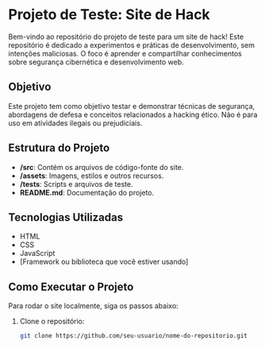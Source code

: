 # Projeto de Teste: Site de Hack

Bem-vindo ao repositório do projeto de teste para um site de hack! Este repositório é dedicado a experimentos e práticas de desenvolvimento, sem intenções maliciosas. O foco é aprender e compartilhar conhecimentos sobre segurança cibernética e desenvolvimento web.

## Objetivo

Este projeto tem como objetivo testar e demonstrar técnicas de segurança, abordagens de defesa e conceitos relacionados a hacking ético. Não é para uso em atividades ilegais ou prejudiciais.

## Estrutura do Projeto

- **/src**: Contém os arquivos de código-fonte do site.
- **/assets**: Imagens, estilos e outros recursos.
- **/tests**: Scripts e arquivos de teste.
- **README.md**: Documentação do projeto.

## Tecnologias Utilizadas

- HTML
- CSS
- JavaScript
- [Framework ou biblioteca que você estiver usando]

## Como Executar o Projeto

Para rodar o site localmente, siga os passos abaixo:

1. Clone o repositório:
   ```bash
   git clone https://github.com/seu-usuario/nome-do-repositorio.git
